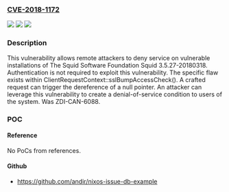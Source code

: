 ### [CVE-2018-1172](https://cve.mitre.org/cgi-bin/cvename.cgi?name=CVE-2018-1172)
![](https://img.shields.io/static/v1?label=Product&message=The%20Squid%20Software%20Foundation%20Squid&color=blue)
![](https://img.shields.io/static/v1?label=Version&message=3.5.27-20180318%20&color=brightgreen)
![](https://img.shields.io/static/v1?label=Vulnerability&message=CWE-476-NULL%20Pointer%20Dereference&color=brightgreen)

### Description

This vulnerability allows remote attackers to deny service on vulnerable installations of The Squid Software Foundation Squid 3.5.27-20180318. Authentication is not required to exploit this vulnerability. The specific flaw exists within ClientRequestContext::sslBumpAccessCheck(). A crafted request can trigger the dereference of a null pointer. An attacker can leverage this vulnerability to create a denial-of-service condition to users of the system. Was ZDI-CAN-6088.

### POC

#### Reference
No PoCs from references.

#### Github
- https://github.com/andir/nixos-issue-db-example

